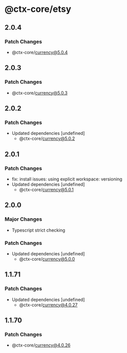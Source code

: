 # @ctx-core/etsy

## 2.0.4

### Patch Changes

- @ctx-core/currency@5.0.4

## 2.0.3

### Patch Changes

- @ctx-core/currency@5.0.3

## 2.0.2

### Patch Changes

- Updated dependencies [undefined]
  - @ctx-core/currency@5.0.2

## 2.0.1

### Patch Changes

- fix: install issues: using explicit workspace: versioning
- Updated dependencies [undefined]
  - @ctx-core/currency@5.0.1

## 2.0.0

### Major Changes

- Typescript strict checking

### Patch Changes

- Updated dependencies [undefined]
  - @ctx-core/currency@5.0.0

## 1.1.71

### Patch Changes

- Updated dependencies [undefined]
  - @ctx-core/currency@4.0.27

## 1.1.70

### Patch Changes

- @ctx-core/currency@4.0.26
